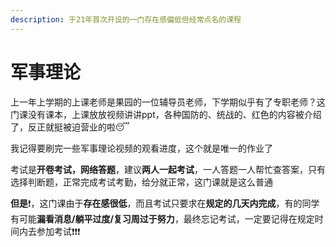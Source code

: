 ```yaml
---
description: 于21年首次开设的一门存在感偏低但经常点名的课程
---
```


# 军事理论

上一年上学期的上课老师是果园的一位辅导员老师，下学期似乎有了专职老师？这门课没有课本，上课放放视频讲讲ppt，各种国防的、统战的、红色的内容被介绍了，反正就挺被迫营业的啦😴

我记得要刷完一些军事理论视频的观看进度，这个就是唯一的作业了

考试是**开卷考试，网络答题**，建议**两人一起考试**，一人答题一人帮忙查答案，只有选择判断题，正常完成考试考勤，给分就正常，这门课就是这么普通

**但是**❗，这门课由于**存在感很低**，而且考试只要求在**规定的几天内完成**，有的同学有可能**漏看消息/躺平过度/复习周过于努力**，最终忘记考试，一定要记得在规定时间内去参加考试❗❗❗
